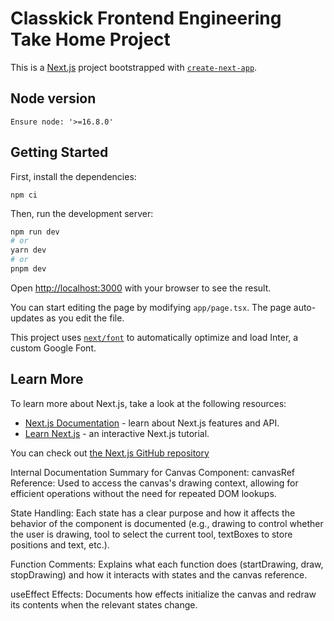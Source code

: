 # Classkick Frontend Engineering Take Home Project

This is a [Next.js](https://nextjs.org/) project bootstrapped with [`create-next-app`](https://github.com/vercel/next.js/tree/canary/packages/create-next-app).


## Node version
```
Ensure node: '>=16.8.0'
```

## Getting Started

First, install the dependencies:
```
npm ci
```


Then, run the development server:

```bash
npm run dev
# or
yarn dev
# or
pnpm dev
```

Open [http://localhost:3000](http://localhost:3000) with your browser to see the result.

You can start editing the page by modifying `app/page.tsx`. The page auto-updates as you edit the file.

This project uses [`next/font`](https://nextjs.org/docs/basic-features/font-optimization) to automatically optimize and load Inter, a custom Google Font.

## Learn More

To learn more about Next.js, take a look at the following resources:

- [Next.js Documentation](https://nextjs.org/docs) - learn about Next.js features and API.
- [Learn Next.js](https://nextjs.org/learn) - an interactive Next.js tutorial.

You can check out [the Next.js GitHub repository](https://github.com/vercel/next.js/)


Internal Documentation Summary for Canvas Component: canvasRef Reference: Used to access the canvas's drawing context, allowing for efficient operations without the need for repeated DOM lookups.

State Handling: Each state has a clear purpose and how it affects the behavior of the component is documented (e.g., drawing to control whether the user is drawing, tool to select the current tool, textBoxes to store positions and text, etc.).

Function Comments: Explains what each function does (startDrawing, draw, stopDrawing) and how it interacts with states and the canvas reference.

useEffect Effects: Documents how effects initialize the canvas and redraw its contents when the relevant states change.